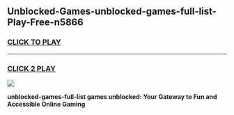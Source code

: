 
## Unblocked-Games-unblocked-games-full-list-Play-Free-n5866
<h3>
<a href="https://premium76.site?title=unblocked-games-full-list&ref=18A1">CLICK TO PLAY</a></h3>
<hr>

<h3>
<a href="https://premium76.site?title=unblocked-games-full-list&ref=18A1">CLICK 2 PLAY</a>
  
</h3>

<a href="https://premium76.site?title=unblocked-games-full-list&ref=18A1"><img src="https://clearcache.store/games.png"></a>


**unblocked-games-full-list games unblocked: Your Gateway to Fun and Accessible Online Gaming**
